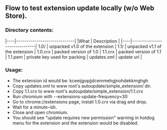Flow to test extension update locally (w/o Web Store).
------------------------------------------------------

### Directory contents: ###
|----|-----------------------------|
|What | Description |
|----|------------------------------|
1.0/ | unpacked v1.0 of the extension |
1.1/ | unpacked v1.1 of the extension |
1.0.crx | packed version of 1.0 |
1.1.crx | packed version of 1.1 |
1.1.pem | private key used for packing |
updates.xml | update url |

### Usage: ###
* The extension id would be: kceeijgopjjdcemmehgjnohdekkmghgh
* Copy updates.xml to www root's autoupdate/simple_extension/ dir.
* Copy 1.1.crx to www root's autoupdate/simple_extension/1.1.crx
* Run chromium with --extensions-update-frequency=30
* Go to chrome://extensions page, install 1.0.crx via drag and drop.
* Wait for a minute-ish.
* Close and open chromium.
* You should see "update requires new permission" warning in
  hotdog menu for the extension and the extension would be disabled.
